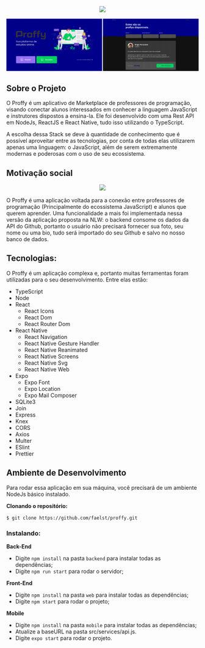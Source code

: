 <p align="center">
  <img src="https://github.com/RafaelGoulartB/Proffy/raw/master/.github/logo.png" width="300"/>
</p>

<p align="center">
  <img src="https://github.com/bprofiro/assets/blob/master/Proffyweb.png"/>
</p>


## Sobre o Projeto

  O Proffy é um aplicativo de Marketplace de professores de programação, visando conectar alunos interessados em conhecer a linguagem JavaScript e instrutores dispostos a ensina-la. Ele foi desenvolvido com uma Rest API em NodeJs, ReactJS e React Native, tudo isso utilizando o TypeScript.

  A escolha dessa Stack se deve à quantidade de conhecimento que é possível aproveitar entre as tecnologias, por conta de todas elas utilizarem 
apenas uma linguagem: o JavaScript, além de serem extremamente modernas e poderosas com o uso de seu ecossistema.

## Motivação social

<p align="center">
  <img src="https://user-images.githubusercontent.com/59852846/89736484-1b5c0900-da40-11ea-92ef-5c55d2f1648a.gif"  height="500"/>
</p>

  O Proffy é uma aplicação voltada para a conexão entre professores de programação (Principalmente do ecossistema JavaScript) e alunos que querem aprender. Uma funcionalidade a mais foi implementada nessa versão da aplicação proposta na NLW: o backend consome os dados da API do Github, portanto o usuário não precisará fornecer sua foto, seu nome ou uma bio, tudo será importado do seu Github e salvo no nosso banco de dados.


## Tecnologias:
  O Proffy é um aplicação complexa e, portanto muitas ferramentas foram utilizadas para o seu desenvolvimento. Entre elas estão:

- TypeScript
- Node
- React
  - React Icons
  - React Dom
  - React Router Dom
- React Native
  - React Navigation
  - React Native Gesture Handler
  - React Native Reanimated
  - React Native Screens
  - React Native Svg
  - React Native Web
- Expo
  - Expo Font
  - Expo Location
  - Expo Mail Composer
- SQLite3
- Join
- Express
- Knex
- CORS
- Axios
- Multer 
- ESlint
- Prettier

## Ambiente de Desenvolvimento

Para rodar essa aplicação em sua máquina, você precisará de um ambiente NodeJs básico instalado.

**Clonando o repositório:**

```
$ git clone https://github.com/faelst/proffy.git
```

### Instalando:

**Back-End**

- Digite `npm install` na pasta `backend` para instalar todas as dependências;
- Digite `npm run start` para rodar o servidor;

**Front-End** 

- Digite `npm install` na pasta `web` para instalar todas as dependências;
- Digite `npm start` para rodar o projeto;

**Mobile** 

- Digite `npm install` na pasta `mobile` para instalar todas as dependências;
- Atualize a baseURL na pasta src/services/api.js.
- Digite `expo start` para rodar o projeto.
